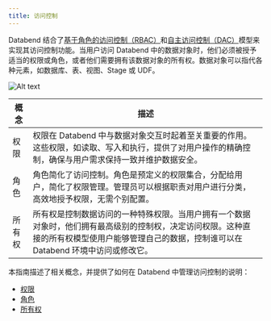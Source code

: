 ```yaml
---
title: 访问控制
---
```


Databend 结合了[基于角色的访问控制（RBAC）](https://en.wikipedia.org/wiki/Role-based_access_control)和[自主访问控制（DAC）](https://en.wikipedia.org/wiki/Discretionary_access_control)模型来实现其访问控制功能。当用户访问 Databend 中的数据对象时，他们必须被授予适当的权限或角色，或者他们需要拥有该数据对象的所有权。数据对象可以指代各种元素，如数据库、表、视图、Stage 或 UDF。

![Alt text](/img/guides/access-control-1.png)

| 概念   | 描述                                                                                                                                                                                           |
| ------ | ---------------------------------------------------------------------------------------------------------------------------------------------------------------------------------------------- |
| 权限   | 权限在 Databend 中与数据对象交互时起着至关重要的作用。这些权限，如读取、写入和执行，提供了对用户操作的精确控制，确保与用户需求保持一致并维护数据安全。                                         |
| 角色   | 角色简化了访问控制。角色是预定义的权限集合，分配给用户，简化了权限管理。管理员可以根据职责对用户进行分类，高效地授予权限，无需个别配置。                                                       |
| 所有权 | 所有权是控制数据访问的一种特殊权限。当用户拥有一个数据对象时，他们拥有最高级别的控制权，决定访问权限。这种直接的所有权模型使用户能够管理自己的数据，控制谁可以在 Databend 环境中访问或修改它。 |

本指南描述了相关概念，并提供了如何在 Databend 中管理访问控制的说明：

- [权限](01-privileges.md)
- [角色](02-roles.md)
- [所有权](03-ownership.md)
